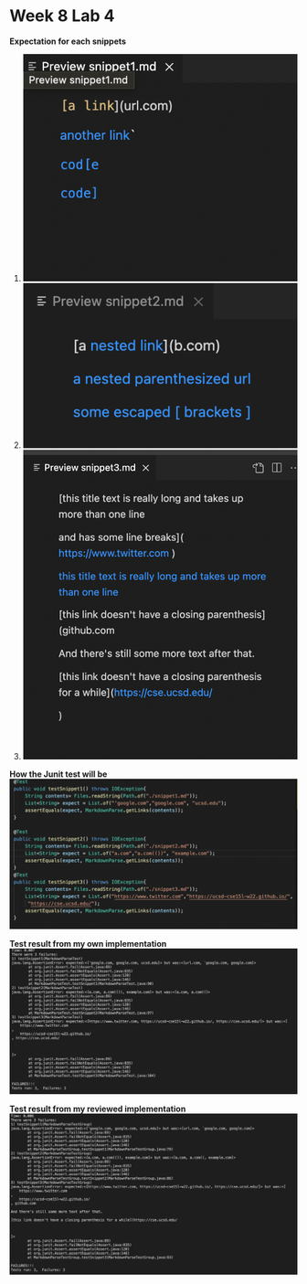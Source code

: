 # Week 8 Lab 4
**Expectation for each snippets**

1. ![snippet1](pictures/snippet1.png)
2. ![snippet2](pictures/snippet2.png)
3. ![snippet3](pictures/snippet3.png)

**How the Junit test will be** 
![JunitTest](pictures/JUnit.png)

**Test result from my own implementation** 
![Result](pictures/myTestResult.png)

**Test result from my reviewed implementation**
![Result2](pictures/ReviewedResult.png)

